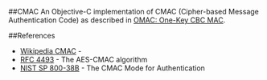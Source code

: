 ##CMAC
An Objective-C implementation of CMAC (Cipher-based Message Authentication Code) as described in [OMAC: One-Key CBC MAC](http://www.nuee.nagoya-u.ac.jp/labs/tiwata/omac/omac.html).

##References
- [Wikipedia CMAC](https://en.wikipedia.org/wiki/One-key_MAC) - 
- [RFC 4493](http://tools.ietf.org/rfc/rfc4493.txt) - The AES-CMAC algorithm
- [NIST SP 800-38B](http://csrc.nist.gov/publications/nistpubs/800-38B/SP_800-38B.pdf) - The CMAC Mode for Authentication 
